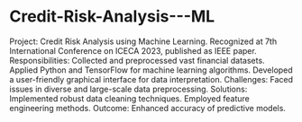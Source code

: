# Credit-Risk-Analysis---ML
Project: Credit Risk Analysis using Machine Learning.
Recognized at 7th International Conference on ICECA 2023, published as IEEE paper.
Responsibilities:
Collected and preprocessed vast financial datasets.
Applied Python and TensorFlow for machine learning algorithms.
Developed a user-friendly graphical interface for data interpretation.
Challenges:
Faced issues in diverse and large-scale data preprocessing.
Solutions:
Implemented robust data cleaning techniques.
Employed feature engineering methods.
Outcome:
Enhanced accuracy of predictive models.

